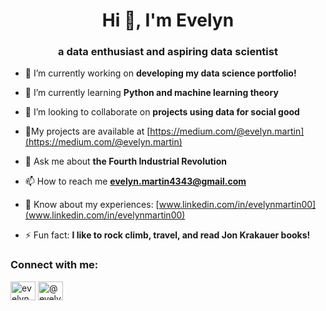 <h1 align="center">Hi 👋, I'm Evelyn</h1>
<h3 align="center">a data enthusiast and aspiring data scientist</h3>

- 🔭 I’m currently working on **developing my data science portfolio!**

- 🌱 I’m currently learning **Python and machine learning theory**

- 👯 I’m looking to collaborate on **projects using data for social good**

- 📝My projects are available at [https://medium.com/@evelyn.martin](https://medium.com/@evelyn.martin)

- 💬 Ask me about **the Fourth Industrial Revolution**

- 📫 How to reach me **evelyn.martin4343@gmail.com**

- 📄 Know about my experiences: [www.linkedin.com/in/evelynmartin00](www.linkedin.com/in/evelynmartin00)

- ⚡ Fun fact: **I like to rock climb, travel, and read Jon Krakauer books!**



<h3 align="left">Connect with me:</h3>
<p align="left">
<a href="https://linkedin.com/in/evelynmartin00" target="blank"><img align="center" src="https://raw.githubusercontent.com/rahuldkjain/github-profile-readme-generator/master/src/images/icons/Social/linked-in-alt.svg" alt="evelynmartin00" height="30" width="40" /></a>
<a href="https://medium.com/@evelyn.martin" target="blank"><img align="center" src="https://raw.githubusercontent.com/rahuldkjain/github-profile-readme-generator/master/src/images/icons/Social/medium.svg" alt="@evelyn.martin" height="30" width="40" /></a>
</p>
